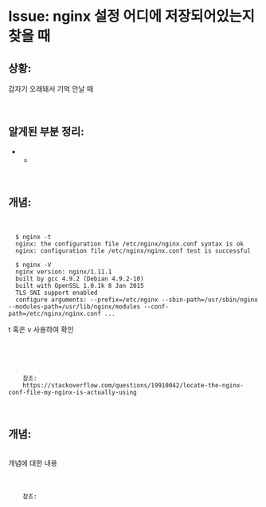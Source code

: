 <!--
author: Dailyscat
purpose: issue arrange
rules:
 (1) 헤더와 문단사이
    <br/>
    <br/>
 (2) 코드가 작성되는 부분은 >로 정리
 (3) 참조는 해당 내용 바로 아래
    <br/>
    <br/>
 (4) 명령어는 bold
 (5) 방안은 ## 안의 과정은 ###
-->

# Issue: nginx 설정 어디에 저장되어있는지 찾을 때

## 상황:
갑자기 오래돼서 기억 안날 때

<br/>

## 알게된 부분 정리:

- +

<br/>

## 개념:

<br/>
  
  ```
    $ nginx -t
    nginx: the configuration file /etc/nginx/nginx.conf syntax is ok
    nginx: configuration file /etc/nginx/nginx.conf test is successful

    $ nginx -V
    nginx version: nginx/1.11.1
    built by gcc 4.9.2 (Debian 4.9.2-10)
    built with OpenSSL 1.0.1k 8 Jan 2015
    TLS SNI support enabled
    configure arguments: --prefix=/etc/nginx --sbin-path=/usr/sbin/nginx --modules-path=/usr/lib/nginx/modules --conf-path=/etc/nginx/nginx.conf ...
  ```

  t 혹은 v 사용하여 확인

<br/>
<br/>
<br/>

        참조:
        https://stackoverflow.com/questions/19910042/locate-the-nginx-conf-file-my-nginx-is-actually-using

<br/>

## 개념:

<br/>
  개념에 대한 내용
<br/>
<br/>
<br/>

        참조:

<br/>
